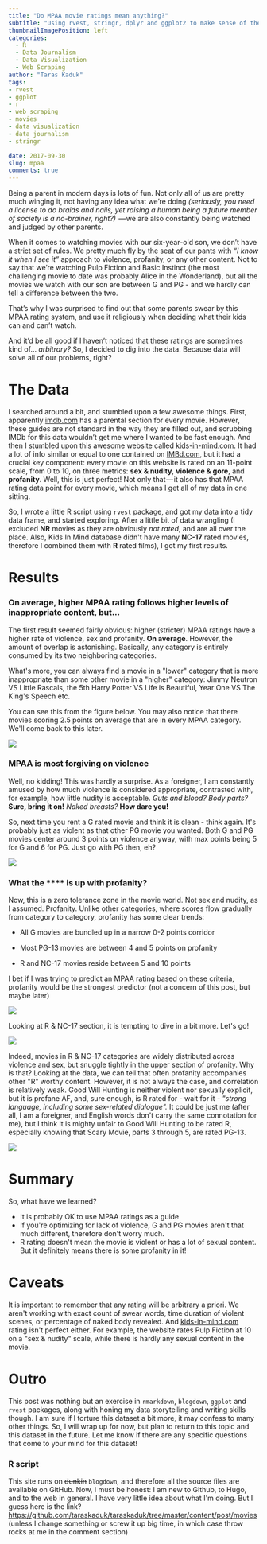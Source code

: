 ```yaml
---
title: "Do MPAA movie ratings mean anything?"
subtitle: "Using rvest, stringr, dplyr and ggplot2 to make sense of the movie data"
thumbnailImagePosition: left
categories:
  - R
  - Data Journalism
  - Data Visualization
  - Web Scraping
author: "Taras Kaduk"
tags:
- rvest
- ggplot
- r
- web scraping
- movies
- data visualization
- data journalism
- stringr

date: 2017-09-30
slug: mpaa
comments: true
---
```


Being a parent in modern days is lots of fun. Not only all of us are pretty much winging it, not having any idea what we’re doing *(seriously, you need a license to do braids and nails, yet raising a human being a future member of society is a no-brainer, right?)*  — we are also constantly being watched and judged by other parents.

When it comes to watching movies with our six-year-old son, we don’t have a strict set of rules. We pretty much fly by the seat of our pants with *“I know it when I see it”* approach to violence, profanity, or any other content. Not to say that we’re watching Pulp Fiction and Basic Instinct (the most challenging movie to date was probably Alice in the Wonderland), but all the movies we watch with our son are between G and PG - and we hardly can tell a difference between the two.

That’s why I was surprised to find out that some parents swear by this MPAA rating system, and use it religiously when deciding what their kids can and can’t watch.

And it’d be all good if I haven’t noticed that these ratings are sometimes kind of… *arbitrary?* So, I decided to dig into the data. Because data will solve all of our problems, right?

# The Data
I searched around a bit, and stumbled upon a few awesome things. First, apparently [imdb.com](http://www.imdb.com/) has a parental section for every  movie. However, these guides are not standard in the way they are filled out, and scrubbing IMDb for this data wouldn’t get me where I wanted to be fast enough. And then I stumbled upon this awesome website called [kids-in-mind.com](http://kids-in-mind.com). It had a lot of info similar or equal to one contained on [IMBd.com](http://www.imdb.com/), but it had a crucial key component: every movie on this website is rated on an 11-point scale, from 0 to 10, on three metrics: **sex & nudity**, **violence & gore**, and **profanity**. Well, this is just perfect! Not only that — it also has that MPAA rating data point for every movie, which means I get all of my data in one sitting.

So, I wrote a little R script using `rvest` package, and got my data into a tidy data frame, and started exploring. After a little bit of data wrangling (I excluded **NR** movies as they are obviously *not rated*, and are all over the place. Also, Kids In Mind database didn't have many **NC-17** rated movies, therefore I combined them with **R** rated films), I got my first results.

# Results

### On average, higher MPAA rating follows higher levels of inappropriate content, but...
The first result seemed fairly obvious: higher (stricter) MPAA ratings have a higher rate of violence, sex and profanity. **On average**. However, the amount of overlap is astonishing. Basically, any category is entirely consumed by its two neighboring categories. 

What's more, you can always find a movie in a "lower" category that is more inappropriate than some other movie in a "higher" category: Jimmy Neutron VS Little Rascals, the 5th Harry Potter VS Life is Beautiful, Year One VS The King's Speech etc.

You can see this from the figure below. You may also notice that there movies scoring 2.5 points on average that are in every MPAA category. We'll come back to this later.

![](mpaa-1.png)

### MPAA is most forgiving on violence
Well, no kidding! This was hardly a surprise. As a foreigner, I am constantly amused by how much violence is considered appropriate, contrasted with, for example, how little nudity is acceptable. *Guts and blood? Body parts?* **Sure, bring it on!** *Naked breasts?* **How dare you!**

So, next time you rent a G rated movie and think it is clean - think again. It's probably just as violent as that other PG movie you wanted. Both G and PG movies center around 3 points on violence anyway, with max points being 5 for G and 6 for PG. Just go with PG then, eh?

![](violence-1.png)

### What the **** is up with profanity?
Now, this is a zero tolerance zone in the movie world. Not sex and nudity, as I assumed. Profanity. Unlike other categories, where scores flow gradually from category to category, profanity has some clear trends:

 - All G movies are bundled up in a narrow 0-2 points corridor
 
 - Most PG-13 movies are between 4 and 5 points on profanity
 
 - R and NC-17 movies reside between 5 and 10 points

I bet if I was trying to predict an MPAA rating based on these criteria, profanity would be the strongest predictor (not a concern of this post, but maybe later)

![](profanity-1.png)

Looking at R & NC-17 section, it is tempting to dive in a bit more. Let's go!

![](profanity2-1.png)

Indeed, movies in R & NC-17 categories are widely distributed across violence and sex, but snuggle tightly in the upper section of profanity. Why is that? Looking at the data, we can tell that often profanity accompanies other "R" worthy content. However, it is not always the case, and correlation is relatively weak. <a id="quote">Good Will Hunting is neither violent nor sexually explicit, but it is profane AF, and, sure enough, is R rated for - wait for it - *"strong language, including some sex-related dialogue".* </a>
It could be just me (after all, I am a foreigner, and English words don't carry the same connotation for me), but I think it is mighty unfair to Good Will Hunting to be rated R, especially knowing that Scary Movie, parts 3 through 5, are rated PG-13.

![](good_will_hunting-1.png)

# Summary

So, what have we learned?

- It is probably OK to use MPAA ratings as a guide
- If you're optimizing for lack of violence, G and PG movies aren't that much different, therefore don't worry much.
- R rating doesn't mean the movie is violent or has a lot of sexual content. But it definitely means there is some profanity in it!

# Caveats

It is important to remember that any rating will be arbitrary a priori. We aren't working with exact count of swear words, time duration of violent scenes, or percentage of naked body revealed. And [kids-in-mind.com](http://kids-in-mind.com) rating isn't perfect either. For example, the website rates Pulp Fiction at 10 on a "sex & nudity" scale, while there is hardly any sexual content in the movie.

# Outro

This post was nothing but an exercise in `rmarkdown`, `blogdown`, `ggplot` and `rvest` packages, along with honing my data storytelling and writing skills though. I am sure if I torture this dataset a bit more, it may confess to many other things. So, I will wrap up for now, but plan to return to this topic and this dataset in the future. Let me know if there are any specific questions that come to your mind for this dataset!

### R script
This site runs on ~~dunkin~~ `blogdown`, and therefore all the source files are available on GitHub. Now, I must be honest: I am new to Github, to Hugo, and to the web in general. I have very little idea about what I'm doing. But I guess here is the link? https://github.com/taraskaduk/taraskaduk/tree/master/content/post/movies (unless I change something or screw it up big time, in which case throw rocks at me in the comment section)